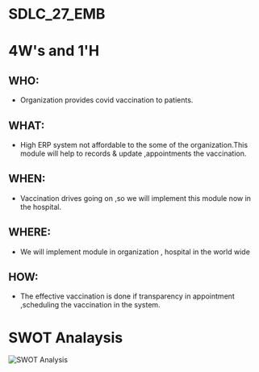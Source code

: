 # SDLC_27_EMB
# 4W&#39;s and 1&#39;H
## WHO:
* Organization provides covid vaccination to patients.

## WHAT:
* High ERP system not affordable to the some of the organization.This module will help to records & update ,appointments the vaccination.

## WHEN:
* Vaccination drives going on ,so we will implement this module now in the hospital.

## WHERE:
* We will implement module in organization , hospital in the world wide

## HOW:
* The effective vaccination is done if transparency in appointment ,scheduling the vaccination in the system.

# SWOT Analaysis
![SWOT Analysis](https://user-images.githubusercontent.com/86118433/130115816-309e7967-bb44-4ae8-ac57-e325df6093a5.PNG)
